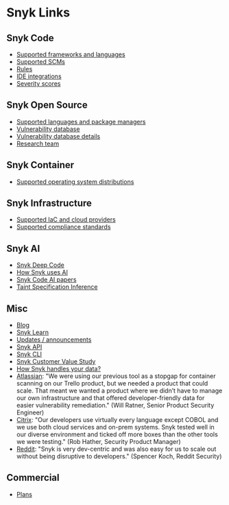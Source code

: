 # Snyk Links

## Snyk Code

* [Supported frameworks and languages](https://docs.snyk.io/scan-applications/supported-languages-and-frameworks/supported-languages-frameworks-and-feature-availability-overview#code-analysis-snyk-code)
* [Supported SCMs](https://docs.snyk.io/scan-applications/snyk-code/snyk-code-key-features/snyk-code-supported-integrations#supported-scms)
* [Rules](https://docs.snyk.io/scan-applications/snyk-code/security-rules-used-by-snyk-code)
* [IDE integrations](https://docs.snyk.io/scan-applications/snyk-code/snyk-code-key-features/snyk-code-supported-integrations#ide-integrations)
* [Severity scores](https://docs.snyk.io/scan-applications/snyk-code/exploring-and-working-with-snyk-code-results-in-the-web-ui/understanding-the-severity-score-of-snyk-code-issues)

## Snyk Open Source
* [Supported languages and package managers](https://docs.snyk.io/scan-applications/supported-languages-and-frameworks/supported-languages-frameworks-and-feature-availability-overview#open-source-and-licensing-snyk-open-source)
* [Vulnerability database](https://security.snyk.io/)
* [Vulnerability database details](https://docs.snyk.io/scan-applications/snyk-open-source/manage-vulnerabilities/using-the-snyk-vulnerability-database)
* [Research team](https://security.snyk.io/disclosed-vulnerabilities)

## Snyk Container

* [Supported operating system distributions](https://docs.snyk.io/scan-applications/snyk-container/how-snyk-container-works/supported-operating-system-distributions)

## Snyk Infrastructure

* [Supported IaC and cloud providers](https://docs.snyk.io/scan-infrastructure/snyk-infrastructure-as-code/supported-iac-and-cloud-providers)
* [Supported compliance standards](https://docs.snyk.io/scan-infrastructure/view-compliance-reporting)

## Snyk AI

* [Snyk Deep Code](https://snyk.io/videos/deep-code-analysis-ml-powering-snyk/)
* [How Snyk uses AI](https://snyk.io/blog/ai-in-developer-security/)
* [Snyk Code AI papers](https://snyk.io/blog/advanced-technologies-behind-snyk-code/)
* [Taint Specification Inference](https://files.sri.inf.ethz.ch/website/papers/scalable-taint-specification-inference-pldi2019.pdf)

## Misc

* [Blog](https://snyk.io/blog)
* [Snyk Learn](https://learn.snyk.io/)
* [Updates / announcements](https://updates.snyk.io/)
* [Snyk API](https://docs.snyk.io/snyk-api)
* [Snyk CLI](https://docs.snyk.io/snyk-cli)
* [Snyk Customer Value Study](https://snyk.io/reports/customer-value-study-2022/)
* [How Snyk handles your data?](https://docs.snyk.io/more-info/how-snyk-handles-your-data)
* [Atlassian](https://snyk.io/case-studies/atlassian/): "We were using our previous tool as a stopgap for container scanning on our Trello product, but we needed a product that could scale. That meant we wanted a product where we didn’t have to manage our own infrastructure and that offered developer-friendly data for easier vulnerability remediation." (Will Ratner, Senior Product Security Engineer)
* [Citrix](https://snyk.io/case-studies/citrix/): "Our developers use virtually every language except COBOL and we use both cloud services and on-prem systems. Snyk tested well in our diverse environment and ticked off more boxes than the other tools we were testing." (Rob Hather, Security Product Manager)
* [Reddit](https://snyk.io/case-studies/reddit/): "Snyk is very dev-centric and was also easy for us to scale out without being disruptive to developers." (Spencer Koch, Reddit Security)

## Commercial

* [Plans](https://snyk.io/plans/)
